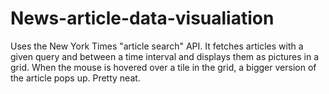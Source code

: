 # News-article-data-visualiation
Uses the New York Times "article search" API. It fetches articles with a given query and between a time interval and displays them as pictures in a grid. When the mouse is hovered over a tile in the grid, a bigger version of the article pops up. Pretty neat.
